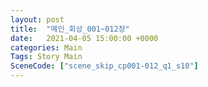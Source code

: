 ```yaml
---
layout: post
title:  "메인_회상_001~012장"
date:   2021-04-05 15:00:00 +0000
categories: Main
Tags: Story Main
SceneCode: ["scene_skip_cp001-012_q1_s10"]
---
```

